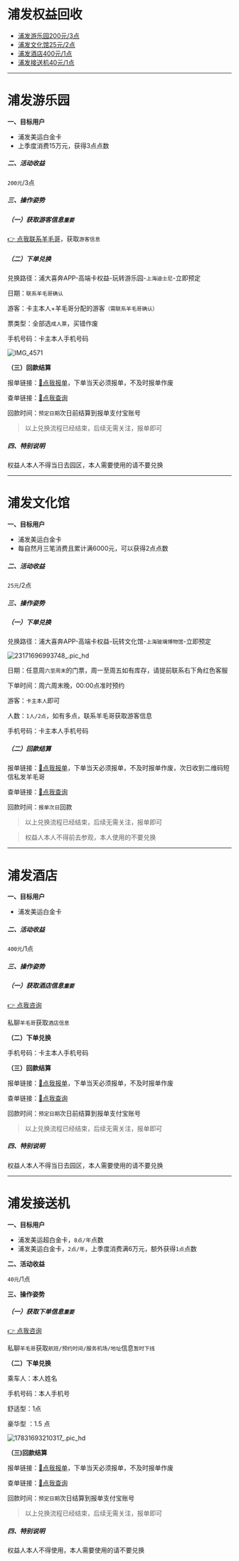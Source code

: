 # 浦发权益回收

- [浦发游乐园200元/3点](#浦发游乐园)
- [浦发文化馆25元/2点](#浦发文化馆)
- [浦发酒店400元/1点](#浦发酒店)
- [浦发接送机40元/1点](#浦发接送机)

---

# 浦发游乐园

**一、目标用户**

- 浦发美运白金卡
- 上季度消费15万元，获得3点点数

##### 二、活动收益

`200元`/3点

##### 三、操作姿势

##### （一）获取游客信息`重要`

[👉 点我联系羊毛哥](http://u.zjkmkj.com/unVf1 )，获取`游客信息`

##### （二）下单兑换

兑换路径：浦大喜奔APP-高端卡权益-玩转游乐园-`上海迪士尼`-立即预定

日期：`联系羊毛哥确认`

游客：卡主本人+羊毛哥分配的游客`（需联系羊毛哥确认）`

票类型：全部选`成人票`，买错作废

手机号码：卡主本人手机号码

![IMG_4571](https://cos.zjkmkj.com/media/2024/08/20/abd6d5af0c68c11a803ccf6244bf0c81-2.webp)

**（三）回款结算**

报单链接：[:link:点我报单](http://u.zjkm.xyz/xGzEF)，下单当天必须报单，不及时报单作废

查单链接：[:link:点我查询](http://u.zjkm.xyz/Cr7RF)

回款时间：`预定日期`次日前结算到报单支付宝账号

> 以上兑换流程已经结束，后续无需关注，报单即可

##### 四、特别说明

权益人本人不得当日去园区，本人需要使用的请不要兑换

---

# 浦发文化馆

**一、目标用户**

- 浦发美运白金卡
- 每自然月三笔消费且累计满6000元，可以获得2点点数

##### 二、活动收益

`25元`/2点

##### 三、操作姿势

##### （一）下单兑换

兑换路径：浦大喜奔APP-高端卡权益-玩转文化馆-`上海玻璃博物馆`-立即预定

![23171696993748_.pic_hd](https://cos.zjkmkj.com/media/2024/08/20/4c19957259f937f588ffa8a668af4d45-2.webp)

日期：任意周`六至周末`的门票，周一至周五如有库存，请提前联系右下角红色客服

下单时间：周六周末晚，00:00点准时预约

游客：`卡主本人`即可

人数：`1人/2点`，如有多点，联系羊毛哥获取游客信息

手机号码：卡主本人手机号码

##### （二）回款结算

报单链接：[:link:点我报单](http://u.zjkm.xyz/xGzEF)，下单当天必须报单，不及时报单作废，次日收到二维码短信私发羊毛哥

查单链接：[:link:点我查询](http://u.zjkm.xyz/Cr7RF)

回款时间：`报单次日`回款

> 以上兑换流程已经结束，后续无需关注，报单即可

> 权益人本人不得前去参观，本人使用的不要兑换

---

# 浦发酒店

**一、目标用户**

- 浦发美运白金卡

##### 二、活动收益

`400元`/1点

##### 三、操作姿势

##### （一）获取酒店信息`重要`

[👉 点我咨询](https://work.weixin.qq.com/ca/cawcdefd4b421df61a)

私聊`羊毛哥`获取`酒店信息`

**（二）下单兑换**

手机号码：卡主本人手机号码

**（三）回款结算**

报单链接：[:link:点我报单](http://u.zjkm.xyz/xGzEF)，下单当天必须报单，不及时报单作废

查单链接：[:link:点我查询](http://u.zjkm.xyz/Cr7RF)

回款时间：`预定日期`次日前结算到报单支付宝账号

> 以上兑换流程已经结束，后续无需关注，报单即可

##### 四、特别说明

权益人本人不得当日去园区，本人需要使用的请不要兑换

---

# 浦发接送机

**一、目标用户**

- 浦发美运超白金卡，`8点/年`点数
- 浦发美运白金卡，`2点/年`，上季度消费满6万元，额外获得`1点`点数

**二、活动收益**

`40元`/1点

**三、操作姿势**

##### （一）获取下单信息`重要`

[👉 点我咨询](https://work.weixin.qq.com/ca/cawcdefd4b421df61a)

私聊`羊毛哥`获取`航班/预约时间/服务机场/地址`信息`暂时下线`

**（二）下单兑换**

乘车人：本人姓名

手机号码：本人手机号

舒适型：1点

豪华型 ：1.5 点

![17831693210317_.pic_hd](https://cos.zjkmkj.com/media/2024/08/20/082876539c62ee24f1c500924d15c1fd-2.webp)

**（三)回款结算**

报单链接：[:link:点我报单](http://u.zjkm.xyz/xGzEF)，下单当天必须报单，不及时报单作废

查单链接：[:link:点我查询](http://u.zjkm.xyz/Cr7RF)

回款时间：`预定日期`次日结算到报单支付宝账号

> 以上兑换流程已经结束，后续无需关注，报单即可

##### 四、特别说明

权益人本人不得使用，本人需要使用的请不要兑换
